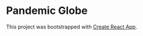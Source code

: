 # Pandemic Globe

This project was bootstrapped with [Create React App](https://github.com/facebook/create-react-app).